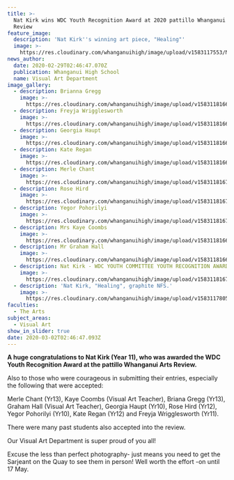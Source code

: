```yaml
---
title: >-
  Nat Kirk wins WDC Youth Recognition Award at 2020 pattillo Whanganui Arts
  Review
feature_image:
  description: 'Nat Kirk''s winning art piece, "Healing"'
  image: >-
    https://res.cloudinary.com/whanganuihigh/image/upload/v1583117553/News/Nat_Kirks_Art_taken_by_Cat_Sleyer.jpg
news_author:
  date: 2020-02-29T02:46:47.070Z
  publication: Whanganui High School
  name: Visual Art Department
image_gallery:
  - description: Brianna Gregg
    image: >-
      https://res.cloudinary.com/whanganuihigh/image/upload/v1583118166/News/2020%20pattillo%20Whaganui%20Arts%20Review%2028.29%20Feb/Brianna_Gregg.jpg
  - description: Freyja Wrigglesworth
    image: >-
      https://res.cloudinary.com/whanganuihigh/image/upload/v1583118166/News/2020%20pattillo%20Whaganui%20Arts%20Review%2028.29%20Feb/Freyja_Wrigglesworth.jpg
  - description: Georgia Haupt
    image: >-
      https://res.cloudinary.com/whanganuihigh/image/upload/v1583118166/News/2020%20pattillo%20Whaganui%20Arts%20Review%2028.29%20Feb/Georgia_Haupt.jpg
  - description: Kate Regan
    image: >-
      https://res.cloudinary.com/whanganuihigh/image/upload/v1583118166/News/2020%20pattillo%20Whaganui%20Arts%20Review%2028.29%20Feb/Kate_Regan.jpg
  - description: Merle Chant
    image: >-
      https://res.cloudinary.com/whanganuihigh/image/upload/v1583118167/News/2020%20pattillo%20Whaganui%20Arts%20Review%2028.29%20Feb/Merle_Chant.jpg
  - description: Rose Hird
    image: >-
      https://res.cloudinary.com/whanganuihigh/image/upload/v1583118167/News/2020%20pattillo%20Whaganui%20Arts%20Review%2028.29%20Feb/Rose_Hird.jpg
  - description: Yegor Pohorilyi
    image: >-
      https://res.cloudinary.com/whanganuihigh/image/upload/v1583118167/News/2020%20pattillo%20Whaganui%20Arts%20Review%2028.29%20Feb/Yegor_Pohorilyi.jpg
  - description: Mrs Kaye Coombs
    image: >-
      https://res.cloudinary.com/whanganuihigh/image/upload/v1583118166/News/2020%20pattillo%20Whaganui%20Arts%20Review%2028.29%20Feb/Kaye_Coombs.jpg
  - description: Mr Graham Hall
    image: >-
      https://res.cloudinary.com/whanganuihigh/image/upload/v1583118166/News/2020%20pattillo%20Whaganui%20Arts%20Review%2028.29%20Feb/Graham_Hall.jpg
  - description: Nat Kirk - WDC YOUTH COMMITTEE YOUTH RECOGNITION AWARD WINNER!
    image: >-
      https://res.cloudinary.com/whanganuihigh/image/upload/v1583118167/News/2020%20pattillo%20Whaganui%20Arts%20Review%2028.29%20Feb/Nat_Kirk_-_WDC_YOUTH_COMMITTEE_YOUTH_RECOGNITION_AWARD_WINNER.jpg
  - description: 'Nat Kirk, "Healing", graphite NFS.'
    image: >-
      https://res.cloudinary.com/whanganuihigh/image/upload/v1583117805/News/Nat_Kirks_part_of_2020_pattilo_Whanganui_Arts_Review._Art_taken_by_Cat_Sleyer.jpg
faculties:
  - The Arts
subject_areas:
  - Visual Art
show_in_slider: true
date: 2020-03-02T02:46:47.093Z
---
```

**A huge congratulations to Nat Kirk (Year 11), who was awarded the WDC Youth Recognition Award at the pattillo Whanganui Arts Review.**

Also to those who were courageous in submitting their entries, especially the following that were accepted: 

Merle Chant (Yr13), Kaye Coombs (Visual Art Teacher), Briana Gregg (Yr13), Graham Hall (Visual Art Teacher), Georgia Haupt (Yr10), Rose Hird (Yr12), Yegor Pohorilyi (Yr10), Kate Regan (Yr12) and Freyja Wrigglesworth (Yr11).  

There were many past students also accepted into the review.  

Our Visual Art Department is super proud of you all!  

Excuse the less than perfect photography- just means you need to get the Sarjeant on the Quay to see them in person! Well worth the effort -on until 17 May.
